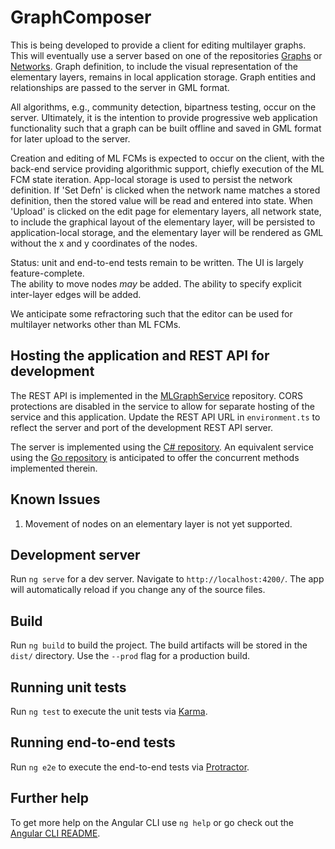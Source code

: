 # GraphComposer

This is being developed to provide a client for editing multilayer graphs.  This will eventually use a server based on one of the repositories [Graphs](https://github.com/smohr1824/Graphs) or [Networks](https://github.com/smohr1824/Networks). Graph definition, to include the 
visual representation of the elementary layers, remains in local application storage. Graph entities and relationships are passed to the server in GML format.

All algorithms, e.g., community detection, bipartness testing,  occur on the server.  Ultimately, it is the intention to provide progressive web application functionality such that a graph can be built offline and saved in GML format for later upload to the server.

Creation and editing of ML FCMs is expected to occur on the client, with the back-end
service providing algorithmic support, chiefly execution of the ML FCM state iteration.
App-local storage is used to persist the network definition. If 'Set Defn' is clicked when the
network name matches a stored definition, then the stored value will be read and entered into 
state.  When 'Upload' is clicked on the edit page for elementary layers, all network state,
to include the graphical layout of the elementary layer, will be persisted to application-local
storage, and the elementary layer will be rendered as GML without the x and y coordinates of 
the nodes. 

Status: unit and end-to-end tests remain to be written.  The UI is largely feature-complete.  
The ability to move nodes *may* be added. The ability to specify explicit inter-layer edges 
will be added.

We anticipate some refractoring such that the editor can be used for multilayer networks other than ML FCMs.  


## Hosting the application and REST API for development
The REST API is implemented in the [MLGraphService](https://github.com/smohr1824/MLGraphService) repository. CORS protections are disabled in the service to allow for 
separate hosting of the service and this application. Update the REST API URL in `environment.ts` to reflect the server and port of the development REST API server.

The server is implemented using the [C# repository](https://github.com/smohr1824/Graphs). An equivalent service using the [Go repository](https://github.com/smohr1824/Networks) is anticipated to offer the concurrent methods implemented therein. 

## Known Issues
1. Movement of nodes on an elementary layer is not yet supported.

## Development server

Run `ng serve` for a dev server. Navigate to `http://localhost:4200/`. The app will automatically reload if you change any of the source files.

## Build

Run `ng build` to build the project. The build artifacts will be stored in the `dist/` directory. Use the `--prod` flag for a production build.

## Running unit tests

Run `ng test` to execute the unit tests via [Karma](https://karma-runner.github.io).

## Running end-to-end tests

Run `ng e2e` to execute the end-to-end tests via [Protractor](http://www.protractortest.org/).

## Further help

To get more help on the Angular CLI use `ng help` or go check out the [Angular CLI README](https://github.com/angular/angular-cli/blob/master/README.md).
